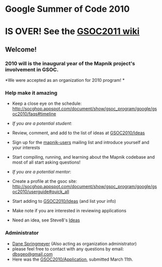 <!-- Name: GSOC2010 -->
<!-- Version: 16 -->
<!-- Last-Modified: 2011/04/29 17:59:56 -->
<!-- Author: springmeyer -->
# Google Summer of Code 2010

# IS OVER! See the [GSOC2011 wiki](GSOC2011)

## Welcome!

### 2010 will is the inaugural year of the Mapnik project's involvement in GSOC.

*We were accepted as an organization for 2010 program! *

### Help make it amazing

 * Keep a close eye on the schedule: http://socghop.appspot.com/document/show/gsoc_program/google/gsoc2010/faqs#timeline 

 *  *If you are a potential student*:
  * Review, comment, and add to the list of ideas at [GSOC2010/Ideas](GSOC2010_Ideas)
  * Sign up for the [mapnik-users](http://lists.berlios.de/mailman/listinfo/mapnik-users) mailing list and introduce yourself and your interests
  * Start compiling, running, and learning about the Mapnik codebase and most of all start asking questions!

 * *If you are a potential mentor*:
  * Create a profile at the gsoc site: http://socghop.appspot.com/document/show/gsoc_program/google/gsoc2010/userguide#quick_all
  * Start adding to [GSOC2010/Ideas](GSOC2010_Ideas) (and list your info)
  * Make note if you are interested in reviewing applications
  * Need an idea, see Steve8's [Ideas](https://github.com/mapnik/mapnik/wiki/Ideas)

### Administrator

 * [Dane Springmeyer](http://dbsgeo.com) (Also acting as organization administrator)
  * please feel free to contact with any questions by email: dbsgeo@gmail.com
  * Here was the [GSOC2010/Application](GSOC2010_Application), submitted March 11th.

